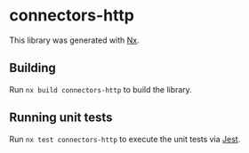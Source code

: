 # connectors-http

This library was generated with [Nx](https://nx.dev).

## Building

Run `nx build connectors-http` to build the library.

## Running unit tests

Run `nx test connectors-http` to execute the unit tests via [Jest](https://jestjs.io).

